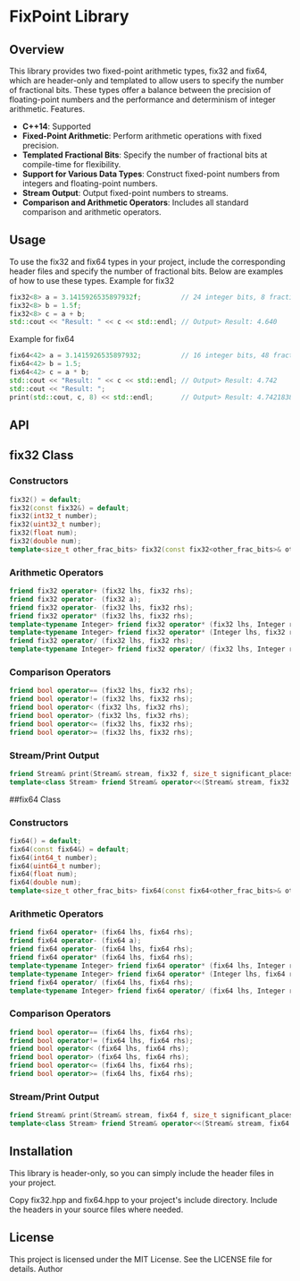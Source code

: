FixPoint Library
===

## Overview

This library provides two fixed-point arithmetic types, fix32 and fix64, which are header-only and templated to allow users to specify the number of fractional bits. These types offer a balance between the precision of floating-point numbers and the performance and determinism of integer arithmetic.
Features.

* **C++14**: Supported
* **Fixed-Point Arithmetic**: Perform arithmetic operations with fixed precision.
* **Templated Fractional Bits**: Specify the number of fractional bits at compile-time for flexibility.
* **Support for Various Data Types**: Construct fixed-point numbers from integers and floating-point numbers.
* **Stream Output**: Output fixed-point numbers to streams.
* **Comparison and Arithmetic Operators**: Includes all standard comparison and arithmetic operators.

## Usage

To use the fix32 and fix64 types in your project, include the corresponding header files and specify the number of fractional bits. Below are examples of how to use these types.
Example for fix32

```cpp
fix32<8> a = 3.1415926535897932f;          // 24 integer bits, 8 fractional bits
fix32<8> b = 1.5f;
fix32<8> c = a + b;
std::cout << "Result: " << c << std::endl; // Output> Result: 4.640
```

Example for fix64

```cpp
fix64<42> a = 3.1415926535897932;          // 16 integer bits, 48 fractional bits 
fix64<42> b = 1.5;
fix64<42> c = a * b;
std::cout << "Result: " << c << std::endl; // Output> Result: 4.742 
std::cout << "Result: "; 
print(std::cout, c, 8) << std::endl;       // Output> Result: 4.74218380
```

## API

## fix32 Class

### Constructors
```CPP
fix32() = default;
fix32(const fix32&) = default;
fix32(int32_t number);
fix32(uint32_t number);
fix32(float num);
fix32(double num);
template<size_t other_frac_bits> fix32(const fix32<other_frac_bits>& other);
```
### Arithmetic Operators
```CPP
friend fix32 operator+ (fix32 lhs, fix32 rhs);
friend fix32 operator- (fix32 a);
friend fix32 operator- (fix32 lhs, fix32 rhs);
friend fix32 operator* (fix32 lhs, fix32 rhs);
template<typename Integer> friend fix32 operator* (fix32 lhs, Integer rhs);
template<typename Integer> friend fix32 operator* (Integer lhs, fix32 rhs);
friend fix32 operator/ (fix32 lhs, fix32 rhs);
template<typename Integer> friend fix32 operator/ (fix32 lhs, Integer rhs);
```
### Comparison Operators
```CPP
friend bool operator== (fix32 lhs, fix32 rhs);
friend bool operator!= (fix32 lhs, fix32 rhs);
friend bool operator< (fix32 lhs, fix32 rhs);
friend bool operator> (fix32 lhs, fix32 rhs);
friend bool operator<= (fix32 lhs, fix32 rhs);
friend bool operator>= (fix32 lhs, fix32 rhs);
```
### Stream/Print Output
```CPP
friend Stream& print(Stream& stream, fix32 f, size_t significant_places_after_comma=3);
template<class Stream> friend Stream& operator<<(Stream& stream, fix32 f);
```
##fix64 Class

### Constructors
```CPP
fix64() = default;
fix64(const fix64&) = default;
fix64(int64_t number);
fix64(uint64_t number);
fix64(float num);
fix64(double num);
template<size_t other_frac_bits> fix64(const fix64<other_frac_bits>& other);
```
### Arithmetic Operators
```CPP
friend fix64 operator+ (fix64 lhs, fix64 rhs);
friend fix64 operator- (fix64 a);
friend fix64 operator- (fix64 lhs, fix64 rhs);
friend fix64 operator* (fix64 lhs, fix64 rhs);
template<typename Integer> friend fix64 operator* (fix64 lhs, Integer rhs);
template<typename Integer> friend fix64 operator* (Integer lhs, fix64 rhs);
friend fix64 operator/ (fix64 lhs, fix64 rhs);
template<typename Integer> friend fix64 operator/ (fix64 lhs, Integer rhs);
```
### Comparison Operators
```CPP
friend bool operator== (fix64 lhs, fix64 rhs);
friend bool operator!= (fix64 lhs, fix64 rhs);
friend bool operator< (fix64 lhs, fix64 rhs);
friend bool operator> (fix64 lhs, fix64 rhs);
friend bool operator<= (fix64 lhs, fix64 rhs);
friend bool operator>= (fix64 lhs, fix64 rhs);
```
### Stream/Print Output
```CPP
friend Stream& print(Stream& stream, fix64 f, size_t significant_places_after_comma=3);
template<class Stream> friend Stream& operator<<(Stream& stream, fix64 f);
```
## Installation

This library is header-only, so you can simply include the header files in your project.

Copy fix32.hpp and fix64.hpp to your project's include directory.
Include the headers in your source files where needed.

## License

This project is licensed under the MIT License. See the LICENSE file for details.
Author
